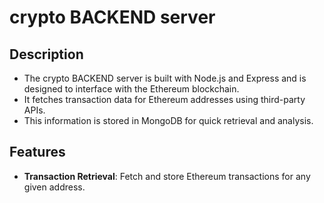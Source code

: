 # crypto BACKEND server

## Description
- The crypto BACKEND server is built with Node.js and Express and is designed to interface with the Ethereum blockchain. 
- It fetches transaction data for Ethereum addresses using third-party APIs.
- This information is stored in MongoDB for quick retrieval and analysis.

## Features
- **Transaction Retrieval**: Fetch and store Ethereum transactions for any given address.